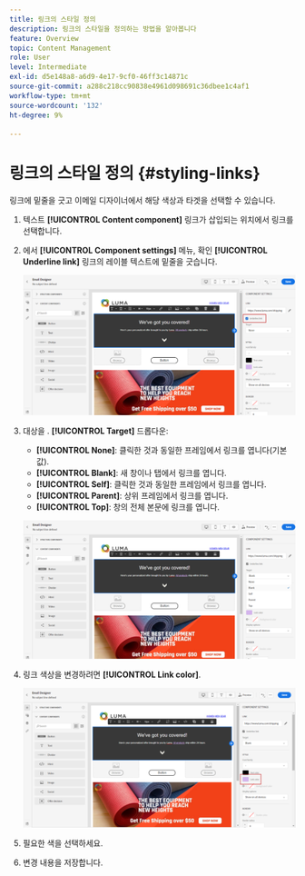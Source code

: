 ```yaml
---
title: 링크의 스타일 정의
description: 링크의 스타일을 정의하는 방법을 알아봅니다
feature: Overview
topic: Content Management
role: User
level: Intermediate
exl-id: d5e148a8-a6d9-4e17-9cf0-46ff3c14871c
source-git-commit: a288c218cc90838e4961d098691c36dbee1c4af1
workflow-type: tm+mt
source-wordcount: '132'
ht-degree: 9%

---
```


# 링크의 스타일 정의 {#styling-links}

링크에 밑줄을 긋고 이메일 디자이너에서 해당 색상과 타겟을 선택할 수 있습니다.

1. 텍스트 **[!UICONTROL Content component]** 링크가 삽입되는 위치에서 링크를 선택합니다.

1. 에서 **[!UICONTROL Component settings]** 메뉴, 확인 **[!UICONTROL Underline link]** 링크의 레이블 텍스트에 밑줄을 긋습니다.

   ![](assets/link_1.png)

1. 대상을 . **[!UICONTROL Target]** 드롭다운:

   * **[!UICONTROL None]**: 클릭한 것과 동일한 프레임에서 링크를 엽니다(기본값).
   * **[!UICONTROL Blank]**: 새 창이나 탭에서 링크를 엽니다.
   * **[!UICONTROL Self]**: 클릭한 것과 동일한 프레임에서 링크를 엽니다.
   * **[!UICONTROL Parent]**: 상위 프레임에서 링크를 엽니다.
   * **[!UICONTROL Top]**: 창의 전체 본문에 링크를 엽니다.

   ![](assets/link_2.png)

1. 링크 색상을 변경하려면 **[!UICONTROL Link color]**.

   ![](assets/link_3.png)

1. 필요한 색을 선택하세요.

1. 변경 내용을 저장합니다.
